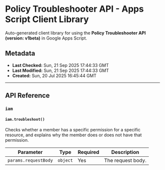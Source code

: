 # Policy Troubleshooter API - Apps Script Client Library

Auto-generated client library for using the **Policy Troubleshooter API (version: v1beta)** in Google Apps Script.

## Metadata

- **Last Checked:** Sun, 21 Sep 2025 17:44:33 GMT
- **Last Modified:** Sun, 21 Sep 2025 17:44:33 GMT
- **Created:** Sun, 20 Jul 2025 16:45:44 GMT



---

## API Reference

### `iam`

#### `iam.troubleshoot()`

Checks whether a member has a specific permission for a specific resource, and explains why the member does or does not have that permission.

| Parameter | Type | Required | Description |
|---|---|---|---|
| `params.requestBody` | `object` | Yes | The request body. |
